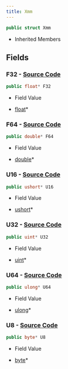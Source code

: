 ```yaml
---
title: Xmm
---
```


```csharp
public struct Xmm
```

- Inherited Members

## Fields

### **F32** - [Source Code](https://github.com/swiftly-solution/swiftlys2/blob/main/managed/src/SwiftlyS2.Shared/Modules/Memory/IUnmanagedMemory.cs#L21)

```csharp
public float* F32
```

- Field Value

- [float](https://learn.microsoft.com/dotnet/api/system.single)*

### **F64** - [Source Code](https://github.com/swiftly-solution/swiftlys2/blob/main/managed/src/SwiftlyS2.Shared/Modules/Memory/IUnmanagedMemory.cs#L24)

```csharp
public double* F64
```

- Field Value

- [double](https://learn.microsoft.com/dotnet/api/system.double)*

### **U16** - [Source Code](https://github.com/swiftly-solution/swiftlys2/blob/main/managed/src/SwiftlyS2.Shared/Modules/Memory/IUnmanagedMemory.cs#L12)

```csharp
public ushort* U16
```

- Field Value

- [ushort](https://learn.microsoft.com/dotnet/api/system.uint16)*

### **U32** - [Source Code](https://github.com/swiftly-solution/swiftlys2/blob/main/managed/src/SwiftlyS2.Shared/Modules/Memory/IUnmanagedMemory.cs#L15)

```csharp
public uint* U32
```

- Field Value

- [uint](https://learn.microsoft.com/dotnet/api/system.uint32)*

### **U64** - [Source Code](https://github.com/swiftly-solution/swiftlys2/blob/main/managed/src/SwiftlyS2.Shared/Modules/Memory/IUnmanagedMemory.cs#L18)

```csharp
public ulong* U64
```

- Field Value

- [ulong](https://learn.microsoft.com/dotnet/api/system.uint64)*

### **U8** - [Source Code](https://github.com/swiftly-solution/swiftlys2/blob/main/managed/src/SwiftlyS2.Shared/Modules/Memory/IUnmanagedMemory.cs#L9)

```csharp
public byte* U8
```

- Field Value

- [byte](https://learn.microsoft.com/dotnet/api/system.byte)*

